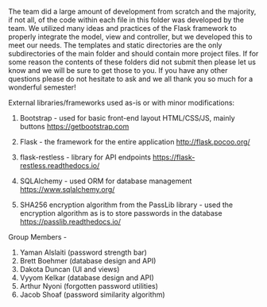 The team did a large amount of development from scratch and the majority, if not all, of the code within each file in this folder was developed by the team. We utilized many ideas and practices of the Flask framework to properly integrate the model, view and controller, but we developed this to meet our needs. The templates and static directories are the only subdirectories of the main folder and should contain more project files. If for some reason the contents of these folders did not submit then please let us know and we will be sure to get those to you. If you have any other questions please do not hesitate to ask and we all thank you so much for a wonderful semester!


External libraries/frameworks used as-is or with minor modifications:

1)	Bootstrap - used for basic front-end layout HTML/CSS/JS, mainly buttons 
	https://getbootstrap.com

2)	Flask - the framework for the entire application
	http://flask.pocoo.org/

3)	flask-restless - library for API endpoints
	https://flask-restless.readthedocs.io/

4)	SQLAlchemy - used ORM for database management
	https://www.sqlalchemy.org/

5)	SHA256 encryption algorithm from the PassLib library - used the encryption algorithm as is to store passwords in the database
	https://passlib.readthedocs.io/
	
Group Members - 
1)	Yaman Alslaiti (password strength bar)
2)	Brett Boehmer (database design and API)
3)	Dakota Duncan (UI and views)
4)	Vyyom Kelkar (database design and API)
5)	Arthur Nyoni (forgotten password utilities)
6)	Jacob Shoaf (password similarity algorithm)
